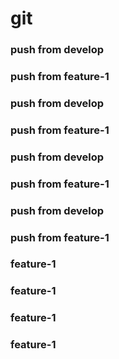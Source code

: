 

# git

### push from develop

### push from feature-1

### push from develop

### push from feature-1

### push from develop

### push from feature-1

### push from develop

### push from feature-1

### feature-1

### feature-1

### feature-1

### feature-1